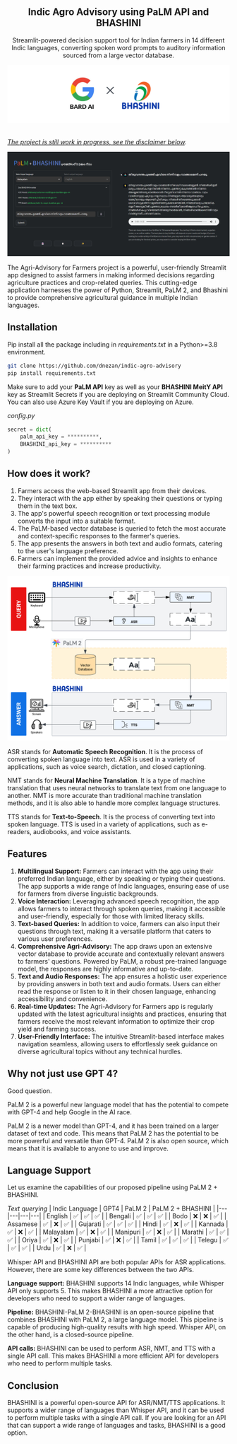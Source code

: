 <br />
<div align="center">

  <h2 align="center">Indic Agro Advisory using PaLM API and BHASHINI</h2>

  <p align="center">
    Streamlit-powered decision support tool for Indian farmers in 14 different Indic languages, converting spoken word prompts to auditory information sourced from a large vector database.
  </p>
    <a href="https://github.com/dnezan/streamlit-hyperspectral-agri">
    <img src="./img/banner.png" alt="Logo">
</div>
</br>

*The project is still work in progress, see the [disclaimer below](#status).*

![screen](./img/screenshot.png)

The Agri-Advisory for Farmers project is a powerful, user-friendly Streamlit app designed to assist farmers in making informed decisions regarding agriculture practices and crop-related queries. This cutting-edge application harnesses the power of Python, Streamlit, PaLM 2, and Bhashini to provide comprehensive agricultural guidance in multiple Indian languages.

## Installation

Pip install all the package including in *requirements.txt* in a Python>=3.8 environment.
```sh
git clone https://github.com/dnezan/indic-agro-advisory
pip install requirements.txt
```
Make sure to add your **PaLM API** key as well as your **BHASHINI MeitY API** key as Streamlit Secrets if you are deploying on Streamlit Community Cloud. You can also use Azure Key Vault if you are deploying on Azure.

_config.py_
```python
secret = dict(
    palm_api_key = **********,
    BHASHINI_api_key = **********
)
```

## How does it work?
1.	Farmers access the web-based Streamlit app from their devices.
2.	They interact with the app either by speaking their questions or typing them in the text box.
3.	The app's powerful speech recognition or text processing module converts the input into a suitable format.
4.	The PaLM-based vector database is queried to fetch the most accurate and context-specific responses to the farmer's queries.
5.	The app presents the answers in both text and audio formats, catering to the user's language preference.
6.	Farmers can implement the provided advice and insights to enhance their farming practices and increase productivity.

![screen](./img/archtic.png)

ASR stands for **Automatic Speech Recognition**. It is the process of converting spoken language into text. ASR is used in a variety of applications, such as voice search, dictation, and closed captioning.

NMT stands for **Neural Machine Translation**. It is a type of machine translation that uses neural networks to translate text from one language to another. NMT is more accurate than traditional machine translation methods, and it is also able to handle more complex language structures.

TTS stands for **Text-to-Speech**. It is the process of converting text into spoken language. TTS is used in a variety of applications, such as e-readers, audiobooks, and voice assistants.

## Features
1.	**Multilingual Support:** Farmers can interact with the app using their preferred Indian language, either by speaking or typing their questions. The app supports a wide range of Indic languages, ensuring ease of use for farmers from diverse linguistic backgrounds.
2.	**Voice Interaction:** Leveraging advanced speech recognition, the app allows farmers to interact through spoken queries, making it accessible and user-friendly, especially for those with limited literacy skills.
3.	**Text-based Queries:** In addition to voice, farmers can also input their questions through text, making it a versatile platform that caters to various user preferences.
4.	**Comprehensive Agri-Advisory:** The app draws upon an extensive vector database to provide accurate and contextually relevant answers to farmers' questions. Powered by PaLM, a robust pre-trained language model, the responses are highly informative and up-to-date.
5.	**Text and Audio Responses:** The app ensures a holistic user experience by providing answers in both text and audio formats. Users can either read the response or listen to it in their chosen language, enhancing accessibility and convenience.
6.	**Real-time Updates:** The Agri-Advisory for Farmers app is regularly updated with the latest agricultural insights and practices, ensuring that farmers receive the most relevant information to optimize their crop yield and farming success.
7.	**User-Friendly Interface:** The intuitive Streamlit-based interface makes navigation seamless, allowing users to effortlessly seek guidance on diverse agricultural topics without any technical hurdles.


## Why not just use GPT 4?

Good question.

PaLM 2 is a powerful new language model that has the potential to compete with GPT-4 and help Google in the AI race.

PaLM 2 is a newer model than GPT-4, and it has been trained on a larger dataset of text and code. This means that PaLM 2 has the potential to be more powerful and versatile than GPT-4.
PaLM 2 is also open source, which means that it is available to anyone to use and improve. 

## Language Support

Let us examine the capabilities of our proposed pipeline using PaLM 2 + BHASHINI.

_Text querying_
| Indic Language | GPT4 | PaLM 2  | PaLM 2 + BHASHINI |
|---|---|---|---|
| English | ✅ | ✅ | ✅ |
| Bengali | ✅ | ✅ | ✅ |
| Bodo | ❌ | ❌ | ✅ |
| Assamese | ✅ | ❌ | ✅ |
| Gujarati | ✅ | ✅ | ✅ |
| Hindi | ✅ | ❌ | ✅ |
| Kannada | ✅ | ❌ | ✅ |
| Malayalam | ✅ | ❌ | ✅ |
| Manipuri | ✅ | ❌ | ✅ |
| Marathi | ✅ | ✅ | ✅ |
| Oriya | ✅ | ❌ | ✅ |
| Punjabi | ✅ | ❌ | ✅ |
| Tamil | ✅ | ✅ | ✅ |
| Telegu | ✅ | ✅ | ✅ |
| Urdu | ✅ | ❌ | ✅ |

Whisper API and BHASHINI API are both popular APIs for ASR applications. However, there are some key differences between the two APIs.

**Language support:** BHASHINI supports 14 Indic languages, while Whisper API only supports 5. This makes BHASHINI a more attractive option for developers who need to support a wider range of languages.

**Pipeline:** BHASHINI-PaLM 2-BHASHINI is an open-source pipeline that combines BHASHINI with PaLM 2, a large language model. This pipeline is capable of producing high-quality results with high speed. Whisper API, on the other hand, is a closed-source pipeline.

**API calls:** BHASHINI can be used to perform ASR, NMT, and TTS with a single API call. This makes BHASHINI a more efficient API for developers who need to perform multiple tasks. 


## Conclusion

BHASHINI is a powerful open-source API for ASR/NMT/TTS applications. It supports a wider range of languages than Whisper API, and it can be used to perform multiple tasks with a single API call. If you are looking for an API that can support a wide range of languages and tasks, BHASHINI is a good option.
